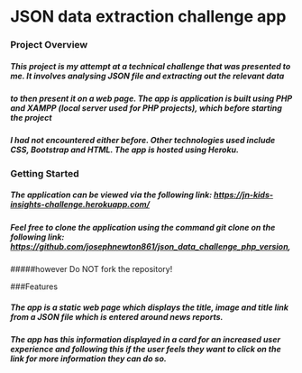 # JSON data extraction challenge app

### Project Overview
##### This project is my attempt at a technical challenge that was presented to me. It involves analysing JSON file and extracting out the relevant data 
##### to then present it on a web page. The app is application is built using PHP and XAMPP (local server used for PHP projects), which before starting the project 
##### I had not encountered either before. Other technologies used include CSS, Bootstrap and HTML. The app is hosted using Heroku. 

### Getting Started
##### The application can be viewed via the following link: https://jn-kids-insights-challenge.herokuapp.com/ 
##### Feel free to clone the application using the command git clone on the following link: https://github.com/josephnewton861/json_data_challenge_php_version, 
#####however Do NOT fork the repository!

###Features
##### The app is a static web page which displays the title, image and title link from a JSON file which is entered around news reports.
##### The app has this information displayed in a card for an increased user experience and following this if the user feels they want to click on the link for more information they can do so. 
